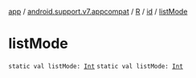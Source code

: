 [app](../../../index.md) / [android.support.v7.appcompat](../../index.md) / [R](../index.md) / [id](index.md) / [listMode](./list-mode.md)

# listMode

`static val listMode: `[`Int`](https://kotlinlang.org/api/latest/jvm/stdlib/kotlin/-int/index.html)
`static val listMode: `[`Int`](https://kotlinlang.org/api/latest/jvm/stdlib/kotlin/-int/index.html)